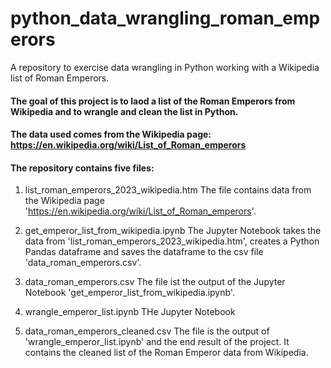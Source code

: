 # python_data_wrangling_roman_emperors
A repository to exercise data wrangling in Python working with a Wikipedia list of Roman Emperors.

#### The goal of this project is to laod a list of the Roman Emperors from Wikipedia and to wrangle and clean the list in Python.

#### The data used comes from the Wikipedia page: https://en.wikipedia.org/wiki/List_of_Roman_emperors 

#### The repository contains five files:

1. list_roman_emperors_2023_wikipedia.htm
The file contains data from the Wikipedia page 'https://en.wikipedia.org/wiki/List_of_Roman_emperors'.

2. get_emperor_list_from_wikipedia.ipynb
The Jupyter Notebook takes the data from 'list_roman_emperors_2023_wikipedia.htm', creates a Python Pandas dataframe and saves the dataframe to the csv file 'data_roman_emperors.csv'.

3. data_roman_emperors.csv
The file ist the output of the Jupyter Notebook 'get_emperor_list_from_wikipedia.ipynb'.

4. wrangle_emperor_list.ipynb
THe Jupyter Notebook 

5. data_roman_emperors_cleaned.csv
The file is the output of 'wrangle_emperor_list.ipynb' and the end result of the project. It contains the cleaned list of the Roman Emperor data from Wikipedia.
